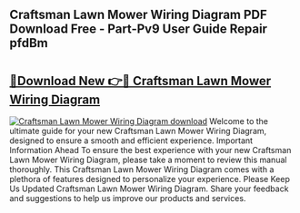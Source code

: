 ## Craftsman Lawn Mower Wiring Diagram PDF Download Free - Part-Pv9 User Guide Repair pfdBm

# <h2><a href="http://dfr5zp.blite.top/?on=Craftsman+Lawn+Mower+Wiring+Diagram">🔗Download New 👉🔴 Craftsman Lawn Mower Wiring Diagram</a></h2>

[![Craftsman Lawn Mower Wiring Diagram download](https://i.imgur.com/lujVjoI.png)](http://dfr5zp.blite.top/?on=Craftsman+Lawn+Mower+Wiring+Diagram)
Welcome to the ultimate guide for your new Craftsman Lawn Mower Wiring Diagram, designed to ensure a smooth and efficient experience. Important Information Ahead To ensure the best experience with your new Craftsman Lawn Mower Wiring Diagram, please take a moment to review this manual thoroughly. This Craftsman Lawn Mower Wiring Diagram comes with a plethora of features designed to personalize your experience. Please Keep Us Updated Craftsman Lawn Mower Wiring Diagram. Share your feedback and suggestions to help us improve our products and services.

